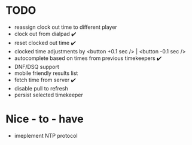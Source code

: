 # TODO

-   reassign clock out time to different player
-   clock out from dialpad :heavy_check_mark:
-   reset clocked out time :heavy_check_mark:
-   clocked time adjustments by <button +0.1 sec /> | <button -0.1 sec />
-   autocomplete based on times from previous timekeepers :heavy_check_mark:
-   DNF/DSQ support
-   mobile friendly results list
-   fetch time from server :heavy_check_mark:
-   disable pull to refresh
-   persist selected timekeeper

# Nice - to - have

-   imeplement NTP protocol
